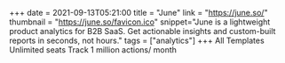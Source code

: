 +++
date = 2021-09-13T05:21:00
title = "June"
link = "https://june.so/"
thumbnail = "https://june.so/favicon.ico"
snippet="June is a lightweight product analytics for B2B SaaS. Get actionable insights and custom-built reports in seconds, not hours."
tags = ["analytics"]
+++
All Templates
Unlimited seats
Track 1 million actions/ month
